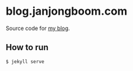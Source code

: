 # blog.janjongboom.com

Source code for [my blog](http://blog.janjongboom.com).

## How to run

```
$ jekyll serve
```
